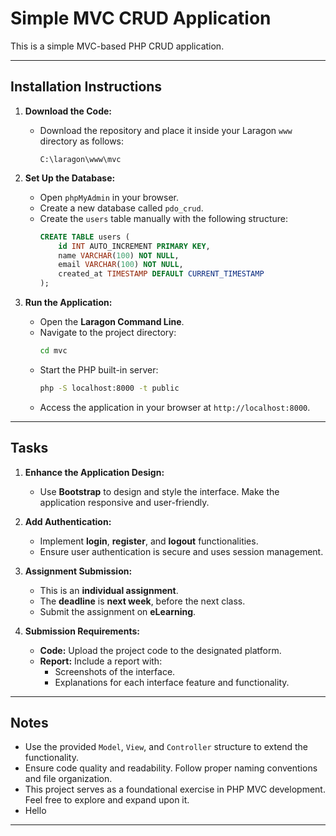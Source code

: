 # Simple MVC CRUD Application

This is a simple MVC-based PHP CRUD application.

---

## Installation Instructions

1. **Download the Code:**
   - Download the repository and place it inside your Laragon `www` directory as follows:
     ```
     C:\laragon\www\mvc
     ```

2. **Set Up the Database:**
   - Open `phpMyAdmin` in your browser.
   - Create a new database called `pdo_crud`.
   - Create the `users` table manually with the following structure:
     ```sql
     CREATE TABLE users (
         id INT AUTO_INCREMENT PRIMARY KEY,
         name VARCHAR(100) NOT NULL,
         email VARCHAR(100) NOT NULL,
         created_at TIMESTAMP DEFAULT CURRENT_TIMESTAMP
     );
     ```

3. **Run the Application:**
   - Open the **Laragon Command Line**.
   - Navigate to the project directory:
     ```bash
     cd mvc
     ```
   - Start the PHP built-in server:
     ```bash
     php -S localhost:8000 -t public
     ```
   - Access the application in your browser at `http://localhost:8000`.

---

## Tasks

1. **Enhance the Application Design:**
   - Use **Bootstrap** to design and style the interface. Make the application responsive and user-friendly.

2. **Add Authentication:**
   - Implement **login**, **register**, and **logout** functionalities.
   - Ensure user authentication is secure and uses session management.

3. **Assignment Submission:**
   - This is an **individual assignment**.
   - The **deadline** is **next week**, before the next class.
   - Submit the assignment on **eLearning**.

4. **Submission Requirements:**
   - **Code:** Upload the project code to the designated platform.
   - **Report:** Include a report with:
     - Screenshots of the interface.
     - Explanations for each interface feature and functionality.

---

## Notes

- Use the provided `Model`, `View`, and `Controller` structure to extend the functionality.
- Ensure code quality and readability. Follow proper naming conventions and file organization.
- This project serves as a foundational exercise in PHP MVC development. Feel free to explore and expand upon it.
- Hello

---

